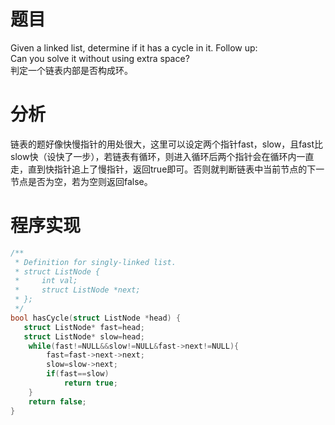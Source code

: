 # 题目
Given a linked list, determine if it has a cycle in it. 
Follow up:\
Can you solve it without using extra space? \
判定一个链表内部是否构成环。
# 分析
链表的题好像快慢指针的用处很大，这里可以设定两个指针fast，slow，且fast比slow快（设快了一步），若链表有循环，则进入循环后两个指针会在循环内一直走，直到快指针追上了慢指针，返回true即可。否则就判断链表中当前节点的下一节点是否为空，若为空则返回false。
# 程序实现
```cpp
/**
 * Definition for singly-linked list.
 * struct ListNode {
 *     int val;
 *     struct ListNode *next;
 * };
 */
bool hasCycle(struct ListNode *head) {    
   struct ListNode* fast=head;
   struct ListNode* slow=head;
    while(fast!=NULL&&slow!=NULL&fast->next!=NULL){
        fast=fast->next->next;
        slow=slow->next;
        if(fast==slow)
            return true;
    }
    return false;
}